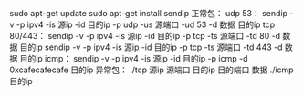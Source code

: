 sudo apt-get update
sudo apt-get install sendip
正常包：
udp 53：
sendip -v -p ipv4 -is 源ip -id 目的ip -p udp -us 源端口 -ud 53 -d 数据 目的ip
tcp 80/443：
sendip -v -p ipv4 -is 源ip -id 目的ip -p tcp -ts 源端口 -td 80 -d 数据 目的ip
sendip -v -p ipv4 -is 源ip -id 目的ip -p tcp -ts 源端口 -td 443 -d 数据 目的ip
icmp：
sendip -v -p ipv4 -is 源ip -id 目的ip -p icmp -d 0xcafecafecafe 目的ip
异常包：
./tcp  源ip 源端口 目的ip 目的端口 数据
./icmp  目的ip
